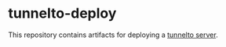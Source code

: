# tunnelto-deploy

This repository contains artifacts for deploying a [tunnelto server](https://github.com/agrinman/tunnelto).
